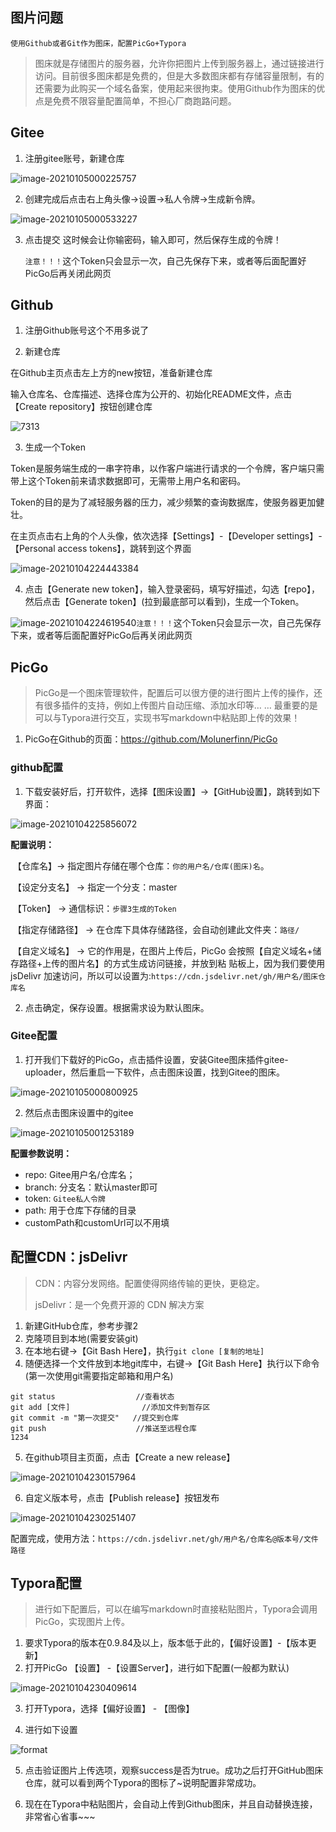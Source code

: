 ## 图片问题

`使用Github或者Git作为图床，配置PicGo+Typora`

> 图床就是存储图片的服务器，允许你把图片上传到服务器上，通过链接进行访问。目前很多图床都是免费的，但是大多数图床都有存储容量限制，有的还需要为此购买一个域名备案，使用起来很拘束。使用Github作为图床的优点是免费不限容量配置简单，不担心厂商跑路问题。
>

## Gitee

1. 注册gitee账号，新建仓库

![image-20210105000225757](https://gitee.com/zgf1366/pic_store/raw/master/img/20210105004135.png)

2. 创建完成后点击右上角头像->设置->私人令牌->生成新令牌。 

![image-20210105000533227](https://gitee.com/zgf1366/pic_store/raw/master/img/20210105004234.png)

3. 点击提交 这时候会让你输密码，输入即可，然后保存生成的令牌！

   `注意！！！`这个Token只会显示一次，自己先保存下来，或者等后面配置好PicGo后再关闭此网页

## Github

1. 注册Github账号这个不用多说了

2. 新建仓库

在Github主页点击左上方的new按钮，准备新建仓库

输入仓库名、仓库描述、选择仓库为公开的、初始化README文件，点击【Create repository】按钮创建仓库

![7313](https://gitee.com/zgf1366/pic_store/raw/master/img/20210105004446.png)



3. 生成一个Token

Token是服务端生成的一串字符串，以作客户端进行请求的一个令牌，客户端只需带上这个Token前来请求数据即可，无需带上用户名和密码。

Token的目的是为了减轻服务器的压力，减少频繁的查询数据库，使服务器更加健壮。

在主页点击右上角的个人头像，依次选择【Settings】-【Developer settings】-【Personal access tokens】，跳转到这个界面

![image-20210104224443384](https://gitee.com/zgf1366/pic_store/raw/master/img/20210105004500.png)

4. 点击【Generate new token】，输入登录密码，填写好描述，勾选【repo】，然后点击【Generate token】(拉到最底部可以看到)，生成一个Token。

![image-20210104224619540](https://gitee.com/zgf1366/pic_store/raw/master/img/20210105004508.png)`注意！！！`这个Token只会显示一次，自己先保存下来，或者等后面配置好PicGo后再关闭此网页

## PicGo

> PicGo是一个图床管理软件，配置后可以很方便的进行图片上传的操作，还有很多插件的支持，例如上传图片自动压缩、添加水印等… … 最重要的是可以与Typora进行交互，实现书写markdown中粘贴即上传的效果！

1. PicGo在Github的页面：https://github.com/Molunerfinn/PicGo

### github配置

1. 下载安装好后，打开软件，选择【图床设置】->【GitHub设置】，跳转到如下界面：

![image-20210104225856072](https://gitee.com/zgf1366/pic_store/raw/master/img/20210105004520.png)

**配置说明：**

​	【仓库名】-> 指定图片存储在哪个仓库：`你的用户名/仓库(图床)名`。

​	【设定分支名】 -> 指定一个分支：master

​	【Token】 -> 通信标识：`步骤3生成的Token`

​	【指定存储路径】 -> 在仓库下具体存储路径，会自动创建此文件夹：`路径/`

​	【自定义域名】 -> 它的作用是，在图片上传后，PicGo 会按照【自定义域名+储存路径+上传的图片名】的方式生成访问链接，并放到粘					贴板上，因为我们要使用 jsDelivr 加速访问，所以可以设置为:`https://cdn.jsdelivr.net/gh/用户名/图床仓库名`

2. 点击确定，保存设置。根据需求设为默认图床。

### Gitee配置

1. 打开我们下载好的PicGo，点击插件设置，安装Gitee图床插件gitee-uploader，然后重启一下软件，点击图床设置，找到Gitee的图床。

![image-20210105000800925](https://gitee.com/zgf1366/pic_store/raw/master/img/20210105004404.png)

2. 然后点击图床设置中的gitee

![image-20210105001253189](https://gitee.com/zgf1366/pic_store/raw/master/img/20210105004424.png)

**配置参数说明：**

- repo: Gitee用户名/仓库名；
- branch: 分支名：默认master即可
- token: `Gitee私人令牌`
- path: 用于仓库下存储的目录
- customPath和customUrl可以不用填

## 配置CDN：jsDelivr

> CDN：内容分发网络。配置使得网络传输的更快，更稳定。
>
> jsDelivr：是一个免费开源的 CDN 解决方案

1. 新建GitHub仓库，参考步骤2
2. 克隆项目到本地(需要安装git)
3. 在本地右键->【Git Bash Here】，执行`git clone [复制的地址]`
4. 随便选择一个文件放到本地git库中，右键->【Git Bash Here】执行以下命令(第一次使用git需要指定邮箱和用户名)

```
git status					//查看状态
git add [文件]				//添加文件到暂存区
git commit -m "第一次提交" 	//提交到仓库
git push					//推送至远程仓库
1234
```

5. 在github项目主页面，点击【Create a new release】

![image-20210104230157964](https://gitee.com/zgf1366/pic_store/raw/master/img/20210105004532.png)

6. 自定义版本号，点击【Publish release】按钮发布

![image-20210104230251407](https://gitee.com/zgf1366/pic_store/raw/master/img/20210105004539.png)

配置完成，使用方法：`https://cdn.jsdelivr.net/gh/用户名/仓库名@版本号/文件路径`

## Typora配置

> 进行如下配置后，可以在编写markdown时直接粘贴图片，Typora会调用PicGo，实现图片上传。

1. 要求Typora的版本在0.9.84及以上，版本低于此的，【偏好设置】-【版本更新】
2. 打开PicGo 【设置】 -【设置Server】，进行如下配置(一般都为默认)

![image-20210104230409614](https://gitee.com/zgf1366/pic_store/raw/master/img/20210105004548.png)

3. 打开Typora，选择【偏好设置】 - 【图像】

4. 进行如下设置

![format](https://gitee.com/zgf1366/pic_store/raw/master/img/20210105004603.png)

5. 点击验证图片上传选项，观察success是否为true。成功之后打开GitHub图床仓库，就可以看到两个Typora的图标了~说明配置非常成功。

6. 现在在Typora中粘贴图片，会自动上传到Github图床，并且自动替换连接，非常省心省事~~~